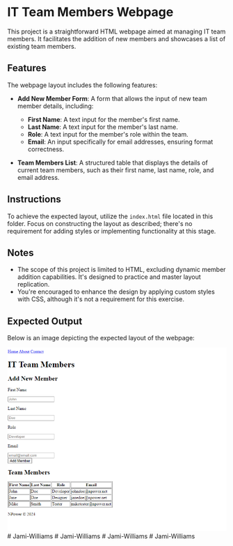 # IT Team Members Webpage

This project is a straightforward HTML webpage aimed at managing IT team members. It facilitates the addition of new members and showcases a list of existing team members.

## Features

The webpage layout includes the following features:

- **Add New Member Form**: A form that allows the input of new team member details, including:
  - **First Name**: A text input for the member's first name.
  - **Last Name**: A text input for the member's last name.
  - **Role**: A text input for the member's role within the team.
  - **Email**: An input specifically for email addresses, ensuring format correctness.

- **Team Members List**: A structured table that displays the details of current team members, such as their first name, last name, role, and email address.

## Instructions

To achieve the expected layout, utilize the `index.html` file located in this folder. Focus on constructing the layout as described; there's no requirement for adding styles or implementing functionality at this stage.

## Notes

- The scope of this project is limited to HTML, excluding dynamic member addition capabilities. It's designed to practice and master layout replication.
- You're encouraged to enhance the design by applying custom styles with CSS, although it's not a requirement for this exercise.

## Expected Output

Below is an image depicting the expected layout of the webpage:

![Expected Output](./assets/Expected_Output.png)#   J a m i - W i l l i a m s 
 
 #   J a m i - W i l l i a m s 
 
 #   J a m i - W i l l i a m s 
 
 #   J a m i - W i l l i a m s 
 
 